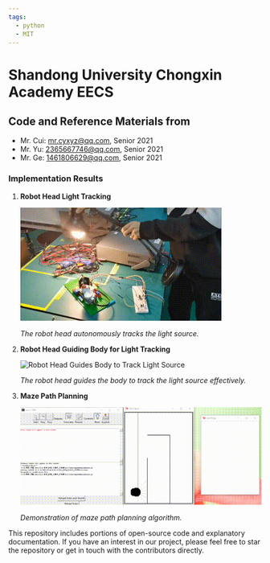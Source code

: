 ```yaml
---
tags:
  - python
  - MIT
---
```


# Shandong University Chongxin Academy EECS

## Code and Reference Materials from

- Mr. Cui: [mr.cyxyz@qq.com](mailto:cyxyz@qq.com), Senior 2021
- Mr. Yu: [2365667746@qq.com](mailto:2365667746@qq.com), Senior 2021
- Mr. Ge: [1461806629@qq.com](mailto:1461806629@qq.com), Senior 2021

### Implementation Results

1. **Robot Head Light Tracking**

   ![Robot Head Light Tracking](/readme/The_robot_head_tracks_the_light_source.gif)

   *The robot head autonomously tracks the light source.*

2. **Robot Head Guiding Body for Light Tracking**

   ![Robot Head Guides Body to Track Light Source](/readme/The_robot_head_guides_the_body_to_track_the_light_source.gif)

   *The robot head guides the body to track the light source effectively.*

3. **Maze Path Planning**

   ![Maze Path Planning](/readme/Maze_path_planning.gif)

   *Demonstration of maze path planning algorithm.*

This repository includes portions of open-source code and explanatory documentation. If you have an interest in our project, please feel free to star the repository or get in touch with the contributors directly.